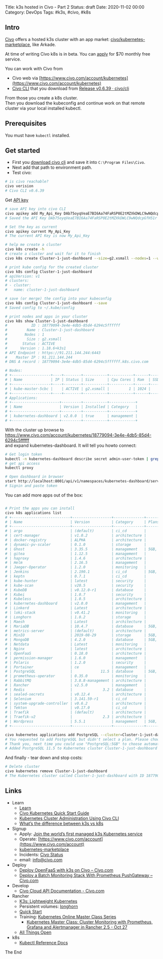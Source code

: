 Title: k3s hosted in Civo - Part 2
Status: draft
Date: 2020-11-02 00:00
Category: DevOps
Tags: #k3s, #civo, #k8s

## Intro

[Civo](https://www.civo.com/features) offers a hosted k3s cluster with an app market: [civo/kubernetes-marketplace](https://github.com/civo/kubernetes-marketplace), like Arkade.

At time of writing Civo k8s is in beta. You can [apply](https://www.civo.com/kube100) for $70 monthly free service.

You can work with Civo from 
* Civo web via [https://www.civo.com/account/kubernetes](https://www.civo.com/account/kubernetes)
* [Civo CLI](https://www.civo.com/learn/kubernetes-cluster-administration-using-civo-cli) that you download from [Release v0.6.39 · civo/cli](https://github.com/civo/cli/releases/tag/v0.6.39)

From those you create a k8s cluster.  
Then you download the kubeconfig and continue work on that remote cluster via your local installed kubectl.  

## Prerequisites

You must have `kubectl` installed.  

## Get started

* First you [download civo cli](https://github.com/civo/cli/releases/tag/v0.6.39) and save it into `C:\Program Files\Civo`.  
* Next add that path to environment path.  
* Test civo:
```bash
# is civo reachable?
civo verision
# Civo CLI v0.6.39
```

Get [API key](https://www.civo.com/account/security)

```bash
# save API key into civo CLI
civo apikey add My_Api_Key DAb75oyqVeaE7BI6Aa74FaRSP0E2tMZXkDWLC9wNQdcpGfH51r
# Saved the API Key DAb75oyqVeaE7BI6Aa74FaRSP0E2tMZXkDWLC9wNQdcpGfH51r as My_Api_Key

# Set the key as current
civo apikey current My_Api_Key
# The current API Key is now My_Api_Key

# help me create a cluster
civo k8s create -h
# create a cluster and wait for it to finish
civo k8s create Cluster-1-just-dashboard --size=g2.xsmall --nodes=1 --wait -a=kubernetes-dashboard

# print kube config for the created cluster
civo k8s config Cluster-1-just-dashboard
# apiVersion: v1
# clusters:
# - cluster:
#   name: cluster-1-just-dashboard

# save (or merge) the config into your kubeconfig
civo k8s config Cluster-1-just-dashboard --save
# Saved config to ~/.kube/config

# print nodes and apps in your cluster
civo k8s show Cluster-1-just-dashboard
#           ID : 18779094-3e4e-4db5-85d4-6294c5ffffff
#         Name : Cluster-1-just-dashboard
#        Nodes : 1
#         Size : g2.xsmall
#       Status : ACTIVE
#      Version : 1.18.6+k3s1
# API Endpoint : https://91.211.144.244:6443
#    Master IP : 91.211.144.244
# DNS A record : 18779094-3e4e-4db5-85d4-6294c5ffffff.k8s.civo.com

# Nodes:
# +------------------+----+--------+-----------+-----------+------+----------+
# | Name             | IP | Status | Size      | Cpu Cores | Ram  | SSD disk |
# +------------------+----+--------+-----------+-----------+------+----------+
# | kube-master-5cbc |    | ACTIVE | g2.xsmall |         1 | 1024 |       25 |
# +------------------+----+--------+-----------+-----------+------+----------+
# Applications:
# +----------------------+---------+-----------+------------+
# | Name                 | Version | Installed | Category   |
# +----------------------+---------+-----------+------------+
# | kubernetes-dashboard | v2.0.0  | true      | management |
# +----------------------+---------+-----------+------------+
```

With the cluster up browse to  
https://www.civo.com/account/kubernetes/18779094-3e4e-4db5-85d4-6294c5ffffff  
and expand kubernetes-dashboard.
It will tell you howto connect:

```bash
# Get login token
kubectl -n kubernetes-dashboard describe secret admin-user-token | grep ^token
# get api access
kubectl proxy

# Open dashboard in browser
start http://localhost:8001/api/v1/namespaces/kubernetes-dashboard/services/https:kubernetes-dashboard:/proxy/
# Signin and paste token
```

You can add more apps out of the box:  
```bash

# Print the apps you can install
civo k8s applications list
# +---------------------------+------------------+--------------+-----------------+-----------------------------+
# | Name                      | Version          | Category     | Plans           | Dependencies                |
# +---------------------------+------------------+--------------+-----------------+-----------------------------+
# | argo                      | (default)        | ci_cd        |                 |                             |
# | cert-manager              | v1.0.2           | architecture |                 | Helm                        |
# | docker-registry           | ALPHA            | architecture |                 | Helm, cert-manager, Traefik |
# | dynamic-pv-scaler         | 0.1.0            | storage      |                 | prometheus-operator         |
# | Ghost                     | 3.35.5           | management   | 5GB, 10GB, 15GB | longhorn                    |
# | gitea                     | 1.12.5           | management   |                 |                             |
# | haproxy                   | 1.4.6            | architecture |                 |                             |
# | Helm                      | 2.16.5           | management   |                 |                             |
# | Jaeger-Operator           | 1.2.0            | monitoring   |                 |                             |
# | Jenkins                   | 2.190.1          | ci_cd        | 5GB, 10GB, 20GB | Longhorn                    |
# | keptn                     | 0.7.1            | ci_cd        |                 |                             |
# | kube-hunter               | latest           | security     |                 |                             |
# | kube-scan                 | v20.5            | security     |                 |                             |
# | KubeDB                    | v0.12.0-r1       | database     |                 | Longhorn                    |
# | Kubei                     | 1.0.7            | security     |                 |                             |
# | Kubeless                  | 1.0.5            | architecture |                 |                             |
# | kubernetes-dashboard      | v2.0.0           | management   |                 |                             |
# | Linkerd                   | Latest           | architecture |                 |                             |
# | loki-stack                | v0.41.2          | monitoring   |                 | prometheus-operator         |
# | Longhorn                  | 1.0.2            | storage      |                 |                             |
# | Maesh                     | Latest           | architecture |                 | Helm                        |
# | MariaDB                   | 10.4.7           | database     | 5GB, 10GB, 20GB | Longhorn                    |
# | metrics-server            | (default)        | architecture |                 |                             |
# | MinIO                     | 2019-08-29       | storage      | 5GB, 10GB, 20GB | Longhorn                    |
# | MongoDB                   | 4.2.0            | database     | 5GB, 10GB, 20GB | Longhorn                    |
# | Netdata                   | Latest           | monitoring   |                 | Helm                        |
# | Nginx                     | latest           | architecture |                 |                             |
# | OpenFaaS                  | 0.18.0           | architecture |                 | Helm                        |
# | permission-manager        | 1.6.0            | management   |                 |                             |
# | Polaris                   | 1.2.0            | security     |                 |                             |
# | Portainer                 | ce               | management   |                 |                             |
# | PostgreSQL                |             11.5 | database     | 5GB, 10GB, 20GB | Longhorn                    |
# | prometheus-operator       | 0.35.0           | monitoring   |                 |                             |
# | RabbitMQ                  | 3.8.8-management | architecture |                 |                             |
# | Rancher                   | v2.5.0           | management   |                 |                             |
# | Redis                     |              3.2 | database     |                 |                             |
# | sealed-secrets            | v0.12.4          | architecture |                 |                             |
# | Selenium                  | 3.141.59-r1      | ci_cd        |                 |                             |
# | system-upgrade-controller | v0.6.2           | architecture |                 |                             |
# | Tekton                    | v0.17.0          | ci_cd        |                 |                             |
# | Traefik                   | (default)        | architecture |                 |                             |
# | Traefik-v2                |              2.3 | architecture |                 |                             |
# | Wordpress                 | 5.5.1            | management   | 5GB, 10GB, 20GB | longhorn, mariadb:5GB       |
# +---------------------------+------------------+--------------+-----------------+-----------------------------+

civo kubernetes applications add PostgreSQL --cluster=Cluster-1-just-dashboard
# You requested to add PostgreSQL but didn't select a plan. Please choose one... (5GB, 10GB, 20GB) [5GB]: 5GB
# Thank you, next time you could use "PostgreSQL:5GB" to choose automatically
# Added PostgreSQL 11.5 to Kubernetes cluster Cluster-1-just-dashboard

```

And finally - tear down and stop costs:  
```bash
# Delete cluster
civo kubernetes remove Cluster-1-just-dashboard
# The Kubernetes cluster called Cluster-1-just-dashboard with ID 18779094-3e4e-4db5-85d4-6294c5ffffff was deleted
```

## Links

* Learn
    * [Learn](https://www.civo.com/learn)
    * [Civo Kubernetes Quick Start Guide](https://www.civo.com/learn/civo-kubernetes-quick-start-guide)
    * [Kubernetes Cluster Administration Using Civo CLI](https://www.civo.com/learn/kubernetes-cluster-administration-using-civo-cli)
    * [What’s the difference between k3s vs k8s](https://www.civo.com/blog/k8s-vs-k3s)
* Signup
    * Apply: [Join the world’s first managed k3s Kubernetes service](https://www.civo.com/kube100)
    * Operate: [https://www.civo.com/account](https://www.civo.com/account)
    * [kubernetes-marketplace](https://github.com/civo/kubernetes-marketplace)
    * Incidents: [Civo Status](http://status.civo.com/)
    * email: info@civo.com
* Deploy
    * [Deploy OpenFaaS with k3s on Civo – Civo.com](https://www.civo.com/learn/deploy-openfaas-with-k3s-on-civo)
    * [Deploy a Batch Monitoring Stack With Prometheus PushGateway – Civo.com](https://www.civo.com/learn/deploy-a-batch-monitoring-stack-with-prometheus-pushgateway)
* Develop
    * [Civo Cloud API Documentation - Civo.com](https://www.civo.com/api)
* Rancher
    * [K3s: Lightweight Kubernetes](https://k3s.io/)
    * Persistent volumes: [longhorn](https://github.com/longhorn/longhorn)
    * [Quick Start](https://rancher.com/quick-start/)
    * Training: [Kubernetes Online Master Class Series](https://rancher.com/kubernetes-master-class)
        * [Kubernetes Master Class: Cluster Monitoring with Prometheus, Grafana and Alertmanager in Rancher 2.5 - Oct 27](https://info.rancher.com/kubernetes-master-class-oct27-2020)
    * [All Things Open](https://allthingsopen.6connex.com/event/ATO/en-us/?mcc=ato-day-8am#!/RancherBooth)
* k8s
    * [Kubectl Reference Docs](https://kubernetes.io/docs/reference/generated/kubectl/kubectl-commands)

The End
